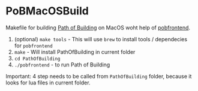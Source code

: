 # PoBMacOSBuild
Makefile for building [Path of Building](https://github.com/Openarl/PathOfBuilding) on MacOS woht help of [pobfrontend](https://github.com/philroberts/pobfrontend).

1. (optional) `make tools` - This will use `brew` to install tools / dependecies for `pobfrontend`
2. `make` - Will install PathOfBuilding in current folder
3. `cd PathOfBuilding`
4. `./pobfrontend` - to run Path of Building

Important: 4 step needs to be called from `PathOfBuilding` folder, because it looks for lua files in current folder.